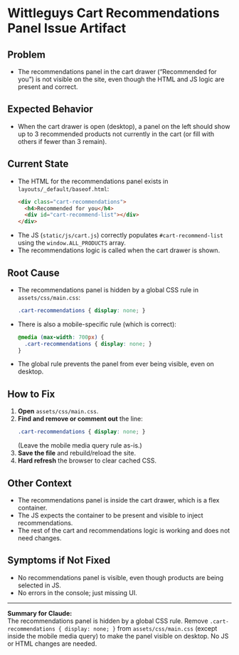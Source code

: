 # Wittleguys Cart Recommendations Panel Issue Artifact

## Problem
- The recommendations panel in the cart drawer (“Recommended for you”) is not visible on the site, even though the HTML and JS logic are present and correct.

## Expected Behavior
- When the cart drawer is open (desktop), a panel on the left should show up to 3 recommended products not currently in the cart (or fill with others if fewer than 3 remain).

## Current State
- The HTML for the recommendations panel exists in `layouts/_default/baseof.html`:
  ```html
  <div class="cart-recommendations">
    <h4>Recommended for you</h4>
    <div id="cart-recommend-list"></div>
  </div>
  ```
- The JS (`static/js/cart.js`) correctly populates `#cart-recommend-list` using the `window.ALL_PRODUCTS` array.
- The recommendations logic is called when the cart drawer is shown.

## Root Cause
- The recommendations panel is hidden by a global CSS rule in `assets/css/main.css`:
  ```css
  .cart-recommendations { display: none; }
  ```
- There is also a mobile-specific rule (which is correct):
  ```css
  @media (max-width: 700px) {
    .cart-recommendations { display: none; }
  }
  ```
- The global rule prevents the panel from ever being visible, even on desktop.

## How to Fix
1. **Open** `assets/css/main.css`.
2. **Find and remove or comment out** the line:
   ```css
   .cart-recommendations { display: none; }
   ```
   (Leave the mobile media query rule as-is.)
3. **Save the file** and rebuild/reload the site.
4. **Hard refresh** the browser to clear cached CSS.

## Other Context
- The recommendations panel is inside the cart drawer, which is a flex container.
- The JS expects the container to be present and visible to inject recommendations.
- The rest of the cart and recommendations logic is working and does not need changes.

## Symptoms if Not Fixed
- No recommendations panel is visible, even though products are being selected in JS.
- No errors in the console; just missing UI.

---

**Summary for Claude:**  
The recommendations panel is hidden by a global CSS rule. Remove `.cart-recommendations { display: none; }` from `assets/css/main.css` (except inside the mobile media query) to make the panel visible on desktop. No JS or HTML changes are needed. 